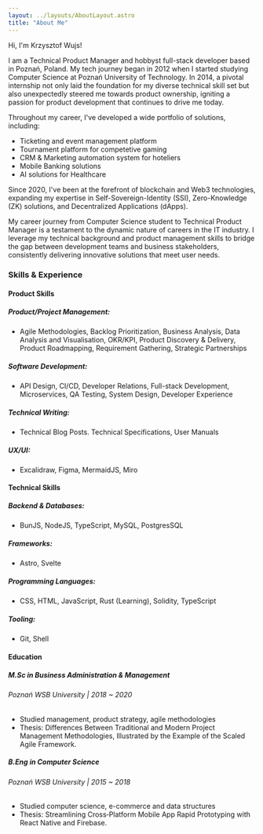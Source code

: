 ```yaml
---
layout: ../layouts/AboutLayout.astro
title: "About Me"
---
```

Hi, I'm Krzysztof Wujs!

I am a Technical Product Manager and hobbyst full-stack developer based in Poznań, Poland. My tech journey began in 2012 when I started studying Computer Science at Poznań University of Technology. In 2014, a pivotal internship not only laid the foundation for my diverse technical skill set but also unexpectedly steered me towards product ownership, igniting a passion for product development that continues to drive me today.

Throughout my career, I've developed a wide portfolio of solutions, including:

- Ticketing and event management platform
- Tournament platform for competetive gaming
- CRM & Marketing automation system for hoteliers
- Mobile Banking solutions
- AI solutions for Healthcare

Since 2020, I've been at the forefront of blockchain and Web3 technologies, expanding my expertise in Self-Sovereign-Identity (SSI), Zero-Knowledge (ZK) solutions, and Decentralized Applications (dApps).

My career journey from Computer Science student to Technical Product Manager is a testament to the dynamic nature of careers in the IT industry. I leverage my technical background and product management skills to bridge the gap between development teams and business stakeholders, consistently delivering innovative solutions that meet user needs.

### Skills & Experience

#### Product Skills

##### Product/Project Management:
- Agile Methodologies, Backlog Prioritization, Business Analysis, Data Analysis and Visualisation, OKR/KPI, Product Discovery & Delivery, Product Roadmapping, Requirement Gathering, Strategic Partnerships

##### Software Development:
- API Design, CI/CD, Developer Relations, Full-stack Development, Microservices, QA Testing, System Design, Developer Experience

##### Technical Writing:
- Technical Blog Posts. Technical Specifications, User Manuals

##### UX/UI:
- Excalidraw, Figma, MermaidJS, Miro


#### Technical Skills

##### Backend & Databases:
- BunJS, NodeJS, TypeScript, MySQL, PostgresSQL

##### Frameworks:
- Astro, Svelte

##### Programming Languages:
- CSS, HTML, JavaScript, Rust (Learning), Solidity, TypeScript

##### Tooling:
- Git, Shell

#### Education
##### M.Sc in Business Administration & Management
###### Poznań WSB University | 2018 ~ 2020
* Studied management, product strategy, agile methodologies
* Thesis: Differences Between Traditional and Modern Project Management Methodologies, Illustrated by the Example of the Scaled Agile Framework.

##### B.Eng in Computer Science
###### Poznań WSB University | 2015 ~ 2018
* Studied computer science, e-commerce and data structures
* Thesis: Streamlining Cross‐Platform Mobile App Rapid Prototyping with React Native and Firebase.

